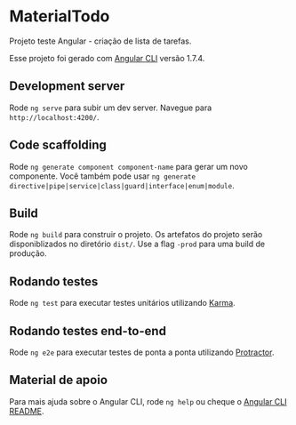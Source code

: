 # MaterialTodo

Projeto teste Angular - criação de lista de tarefas.

Esse projeto foi gerado com [Angular CLI](https://github.com/angular/angular-cli) versão 1.7.4.

## Development server

Rode `ng serve` para subir um dev server. Navegue para `http://localhost:4200/`.

## Code scaffolding

Rode `ng generate component component-name` para gerar um novo componente. Você também pode usar `ng generate directive|pipe|service|class|guard|interface|enum|module`.

## Build

Rode `ng build` para construir o projeto. Os artefatos do projeto serão disponiblizados no diretório `dist/`. Use a flag `-prod` para uma build de produção.

## Rodando testes

Rode `ng test` para executar testes unitários utilizando [Karma](https://karma-runner.github.io).

## Rodando testes end-to-end

Rode `ng e2e` para executar testes de ponta a ponta utilizando [Protractor](http://www.protractortest.org/).

## Material de apoio

Para mais ajuda sobre o Angular CLI, rode `ng help` ou cheque o [Angular CLI README](https://github.com/angular/angular-cli/blob/master/README.md).
